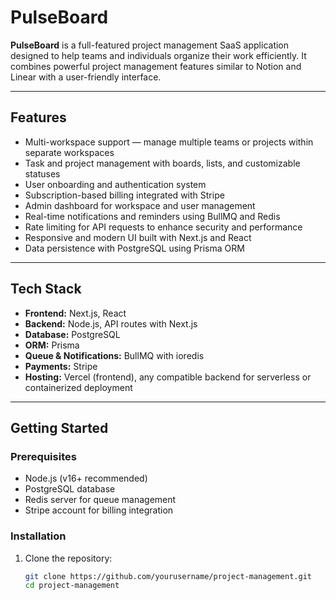 # PulseBoard

**PulseBoard** is a full-featured project management SaaS application designed to help teams and individuals organize their work efficiently. It combines powerful project management features similar to Notion and Linear with a user-friendly interface.

---

## Features

- Multi-workspace support — manage multiple teams or projects within separate workspaces
- Task and project management with boards, lists, and customizable statuses
- User onboarding and authentication system
- Subscription-based billing integrated with Stripe
- Admin dashboard for workspace and user management
- Real-time notifications and reminders using BullMQ and Redis
- Rate limiting for API requests to enhance security and performance
- Responsive and modern UI built with Next.js and React
- Data persistence with PostgreSQL using Prisma ORM

---

## Tech Stack

- **Frontend:** Next.js, React  
- **Backend:** Node.js, API routes with Next.js  
- **Database:** PostgreSQL  
- **ORM:** Prisma  
- **Queue & Notifications:** BullMQ with ioredis  
- **Payments:** Stripe  
- **Hosting:** Vercel (frontend), any compatible backend for serverless or containerized deployment

---

## Getting Started

### Prerequisites

- Node.js (v16+ recommended)  
- PostgreSQL database  
- Redis server for queue management  
- Stripe account for billing integration  

### Installation

1. Clone the repository:

   ```bash
   git clone https://github.com/yourusername/project-management.git
   cd project-management
